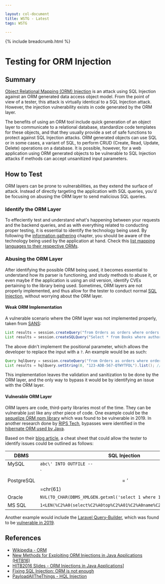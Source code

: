 ```yaml
---

layout: col-document
title: WSTG - Latest
tags: WSTG

---
```


{% include breadcrumb.html %}
# Testing for ORM Injection

## Summary

[Object Relational Mapping (ORM) Injection](https://capec.mitre.org/data/definitions/109.html) is an attack using SQL Injection against an ORM generated data access object model. From the point of view of a tester, this attack is virtually identical to a SQL Injection attack. However, the injection vulnerability exists in code generated by the ORM layer.

The benefits of using an ORM tool include quick generation of an object layer to communicate to a relational database, standardize code templates for these objects, and that they usually provide a set of safe functions to protect against SQL Injection attacks. ORM generated objects can use SQL or in some cases, a variant of SQL, to perform CRUD (Create, Read, Update, Delete) operations on a database. It is possible, however, for a web application using ORM generated objects to be vulnerable to SQL Injection attacks if methods can accept unsanitized input parameters.

## How to Test

ORM layers can be prone to vulnerabilities, as they extend the surface of attack. Instead of directly targeting the application with SQL queries, you'd be focusing on abusing the ORM layer to send malicious SQL queries.

### Identify the ORM Layer

To effeciently test and understand what's happening between your requests and the backend queries, and as with everything related to conducting proper testing, it is essential to identify the technology being used. By following the [information gathering](../01-Information_Gathering/README.md) chapter, you should be aware of the technology being used by the application at hand. Check this [list mapping languages to their respective ORMs](https://en.wikipedia.org/wiki/List_of_object-relational_mapping_software).

### Abusing the ORM Layer

After identifying the possible ORM being used, it becomes essential to understand how its parser is functioning, and study methods to abuse it, or even maybe if the application is using an old version, identify CVEs pertaining to the library being used. Sometimes, ORM layers are not properly implemented, and thus allow for the tester to conduct normal [SQL Injection](05-Testing_for_SQL_Injection.md), without worrying about the ORM layer.

#### Weak ORM Implementation

A vulnerable scenario where the ORM layer was not implemented properly, taken from [SANS](https://software-security.sans.org/developer-how-to/fix-sql-injection-in-java-hibernate):

```java
List results = session.createQuery("from Orders as orders where orders.id = " + currentOrder.getId()).list();
List results = session.createSQLQuery("Select * from Books where author = " + book.getAuthor()).list();
```

The above didn't implement the positional parameter, which allows the developer to replace the input with a `?`. An example would be as such:

```java
Query hqlQuery = session.createQuery("from Orders as orders where orders.id = ?");
List results = hqlQuery.setString(0, "123-ADB-567-QTWYTFDL").list(); // 0 is the first position, where it is dynamically replaced by the string set
```

This implementation leaves the validation and sanitization to be done by the ORM layer, and the only way to bypass it would be by identifying an issue with the ORM layer.

#### Vulnerable ORM Layer

ORM layers are code, third-party libraries most of the time. They can be vulnerable just like any other piece of code. One example could be the [sequelize ORM npm library](https://snyk.io/blog/sequelize-orm-npm-library-found-vulnerable-to-sql-injection-attacks/) which was found to be vulnerable in 2019. In another research done by [RIPS Tech](https://www.ripstech.com/), bypasses were identified in the [hibernate ORM used by Java](https://hibernate.org/orm/).

Based on their [blog article](https://blog.ripstech.com/2020/exploiting-hibernate-injections/), a cheat sheet that could allow the tester to identify issues could be outlined as follows:

| DBMS       | SQL Injection                                                         |
|------------|-----------------------------------------------------------------------|
| MySQL      | `abc\' INTO OUTFILE --`                                               |
| PostgreSQL | `$$='$$=chr(61)||chr(0x27) and 1=pg_sleep(2)||version()'`             |
| Oracle     | `NVL(TO_CHAR(DBMS_XMLGEN.getxml('select 1 where 1337>1')),'1')!='1'`  |
| MS SQL     | `1<LEN(%C2%A0(select%C2%A0top%C2%A01%C2%A0name%C2%A0from%C2%A0users)` |

Another example would include the [Laravel Query-Builder](https://laravel.com/docs/7.x/queries), which was found to be [vulnerable in 2019](https://freek.dev/1317-an-important-security-release-for-laravel-query-builder).

## References

- [Wikipedia - ORM](https://en.wikipedia.org/wiki/Object-relational_mapping)
- [New Methods for Exploiting ORM Injections in Java Applications (HITB16)](https://insinuator.net/2016/06/new-methods-for-exploiting-orm-injections-in-java-applications-hitb16/)
- [HITB2016 Slides - ORM Injections in Java Applications](https://conference.hitb.org/hitbsecconf2016ams/materials/D2T2%20-%20Mikhail%20Egorov%20and%20Sergey%20Soldatov%20-%20New%20Methods%20for%20Exploiting%20ORM%20Injections%20in%20Java%20Applications.pdf)]
- [Fixing SQL Injection: ORM is not enough](https://snyk.io/blog/sql-injection-orm-vulnerabilities/)
- [PayloadAllTheThings - HQL Injection](https://github.com/swisskyrepo/PayloadsAllTheThings/blob/master/SQL%20Injection/HQL%20Injection.md)
